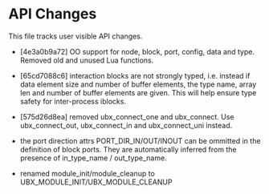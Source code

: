 API Changes
===========

This file tracks user visible API changes.

 * [4e3a0b9a72] OO support for node, block, port, config, data and
   type. Removed old and unused Lua functions.

 * [65cd7088c6] interaction blocks are not strongly typed,
   i.e. instead if data element size and number of buffer elements,
   the type name, array len and number of buffer elements are
   given. This will help ensure type safety for inter-process iblocks.
 
 * [575d26d8ea] removed ubx_connect_one and ubx_connect. Use
   ubx_connect_out, ubx_connect_in and ubx_connect_uni instead.

 * the port direction attrs PORT_DIR_IN/OUT/INOUT can be ommitted in
   the definition of block ports. They are automatically inferred from
   the presence of in_type_name / out_type_name.

 * renamed module_init/module_cleanup to UBX_MODULE_INIT/UBX_MODULE_CLEANUP

